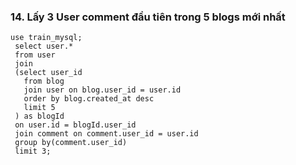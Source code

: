 ### 14. Lấy 3 User comment đầu tiên trong 5 blogs mới nhất
```mysql
use train_mysql;
 select user.*
 from user
 join
 (select user_id
   from blog
   join user on blog.user_id = user.id
   order by blog.created_at desc
   limit 5
 ) as blogId
 on user.id = blogId.user_id
 join comment on comment.user_id = user.id
 group by(comment.user_id)
 limit 3;


```
